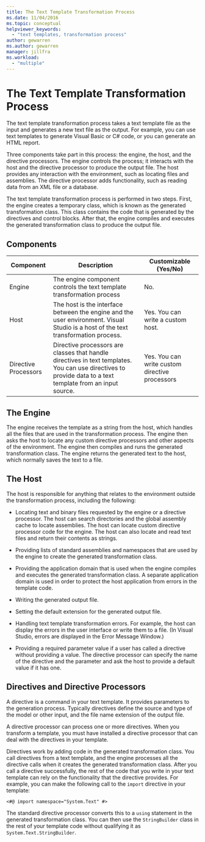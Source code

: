 ```yaml
---
title: The Text Template Transformation Process
ms.date: 11/04/2016
ms.topic: conceptual
helpviewer_keywords:
  - "text templates, transformation process"
author: gewarren
ms.author: gewarren
manager: jillfra
ms.workload:
  - "multiple"
---
```

# The Text Template Transformation Process
The text template transformation process takes a text template file as the input and generates a new text file as the output. For example, you can use text templates to generate Visual Basic or C# code, or you can generate an HTML report.

 Three components take part in this process: the engine, the host, and the directive processors. The engine controls the process; it interacts with the host and the directive processor to produce the output file. The host provides any interaction with the environment, such as locating files and assemblies. The directive processor adds functionality, such as reading data from an XML file or a database.

 The text template transformation process is performed in two steps. First, the engine creates a temporary class, which is known as the generated transformation class. This class contains the code that is generated by the directives and control blocks. After that, the engine compiles and executes the generated transformation class to produce the output file.

## Components

|Component|Description|Customizable (Yes/No)|
|-|-|-|
|Engine|The engine component controls the text template transformation process|No.|
|Host|The host is the interface between the engine and the user environment. Visual Studio is a host of the text transformation process.|Yes. You can write a custom host.|
|Directive Processors|Directive processors are classes that handle directives in text templates. You can use directives to provide data to a text template from an input source.|Yes. You can write custom directive processors|

## The Engine
 The engine receives the template as a string from the host, which handles all the files that are used in the transformation process. The engine then asks the host to locate any custom directive processors and other aspects of the environment. The engine then compiles and runs the generated transformation class. The engine returns the generated text to the host, which normally saves the text to a file.

## The Host
 The host is responsible for anything that relates to the environment outside the transformation process, including the following:

-   Locating text and binary files requested by the engine or a directive processor. The host can search directories and the global assembly cache to locate assemblies. The host can locate custom directive processor code for the engine. The host can also locate and read text files and return their contents as strings.

-   Providing lists of standard assemblies and namespaces that are used by the engine to create the generated transformation class.

-   Providing the application domain that is used when the engine compiles and executes the generated transformation class. A separate application domain is used in order to protect the host application from errors in the template code.

-   Writing the generated output file.

-   Setting the default extension for the generated output file.

-   Handling text template transformation errors. For example, the host can display the errors in the user interface or write them to a file. (In Visual Studio, errors are displayed in the Error Message Window.)

-   Providing a required parameter value if a user has called a directive without providing a value. The directive processor can specify the name of the directive and the parameter and ask the host to provide a default value if it has one.

## Directives and Directive Processors
 A directive is a command in your text template. It provides parameters to the generation process. Typically directives define the source and type of the model or other input, and the file name extension of the output file.

 A directive processor can process one or more directives. When you transform a template, you must have installed a directive processor that can deal with the directives in your template.

 Directives work by adding code in the generated transformation class. You call directives from a text template, and the engine processes all the directive calls when it creates the generated transformation class. After you call a directive successfully, the rest of the code that you write in your text template can rely on the functionality that the directive provides. For example, you can make the following call to the `import` directive in your template:

 `<#@ import namespace="System.Text" #>`

 The standard directive processor converts this to a `using` statement in the generated transformation class. You can then use the `StringBuilder` class in the rest of your template code without qualifying it as `System.Text.StringBuilder`.
